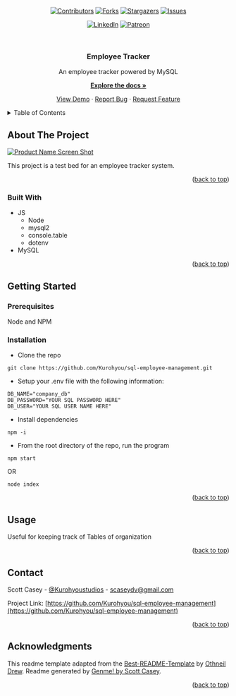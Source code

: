 <div id="top"></div>
<span align="center">

[![Contributors][contributors-shield]][contributors-url] [![Forks][forks-shield]][forks-url] [![Stargazers][stars-shield]][stars-url] [![Issues][issues-shield]][issues-url] 

</span>
<span align="center">

[![LinkedIn][linkedin-shield]][linkedin-url] [![Patreon][patreon-shield]][patreon-url]

</span>
<!-- PROJECT LOGO -->
<br />
<div align="center">
<h3 align="center">Employee Tracker</h3>
<p align="center">

An employee tracker powered by MySQL


<a href="https://github.com/Kurohyou/sql-employee-management"><strong>Explore the docs »</strong></a>


<a href="https://watch.screencastify.com/v/0TQd0gWTst9bdpErXPJA">View Demo</a> · <a href="https://github.com/Kurohyou/sql-employee-management/issues">Report Bug</a> · <a href="https://github.com/Kurohyou/sql-employee-management/issues">Request Feature</a>
</p>
</div>
<!-- TABLE OF CONTENTS -->
<details>
<summary>Table of Contents</summary>
<ol>
<li>
<a href="#about-the-project">About The Project</a>
<ul>
<li><a href="#built-with">Built With</a></li>
</ul>
</li>
<li>
<a href="#getting-started">Getting Started</a>
<ul>
<li><a href="#prerequisites">Prerequisites</a></li>
<li><a href="#installation">Installation</a></li>
</ul>
</li>
<li><a href="#usage">Usage</a></li>
<li><a href="#contributing">Contributing</a></li>
<li><a href="#contact">Contact</a></li>
<li><a href="#acknowledgments">Acknowledgments</a></li>
</ol>
</details>
<!-- ABOUT THE PROJECT -->

## About The Project
[![Product Name Screen Shot][product-screenshot]](https://watch.screencastify.com/v/0TQd0gWTst9bdpErXPJA)

This project is a test bed for an employee tracker system.
<p align="right">(<a href="#top">back to top</a>)</p>

### Built With
- JS
  - Node
  - mysql2
  - console.table
  - dotenv
- MySQL
<p align="right">(<a href="#top">back to top</a>)</p>
<!-- GETTING STARTED -->

## Getting Started
### Prerequisites
Node and NPM
### Installation
- Clone the repo

```
git clone https://github.com/Kurohyou/sql-employee-management.git
```
- Setup your .env file with the following information:
```env
DB_NAME="company_db"
DB_PASSWORD="YOUR SQL PASSWORD HERE"
DB_USER="YOUR SQL USER NAME HERE"
```
- Install dependencies
```
npm -i
```
- From the root directory of the repo, run the program
```
npm start
```
OR
```
node index
```
<p align="right">(<a href="#top">back to top</a>)</p>
<!-- USAGE EXAMPLES -->

## Usage
Useful for keeping track of Tables of organization
<p align="right">(<a href="#top">back to top</a>)</p>
<!-- CONTACT -->

## Contact

Scott Casey - [@Kurohyoustudios](https://twitter.com/Kurohyoustudios) - scaseydv@gmail.com


Project Link: [https://github.com/Kurohyou/sql-employee-management](https://github.com/Kurohyou/sql-employee-management)
<p align="right">(<a href="#top">back to top</a>)</p>
<!-- ACKNOWLEDGMENTS -->

## Acknowledgments

This readme template adapted from the [Best-README-Template](https://github.com/othneildrew/Best-README-Template/blob/master/BLANK_README.md) by [Othneil Drew](https://github.com/othneildrew). Readme generated by [Genme! by Scott Casey](https://github.com/Kurohyou/genme-SC).

<p align="right">(<a href="#top">back to top</a>)</p>
<!-- MARKDOWN LINKS & IMAGES -->
<!-- https://www.markdownguide.org/basic-syntax/#reference-style-links -->

[contributors-shield]: https://img.shields.io/github/contributors/Kurohyou/sql-employee-management.svg?style=flat
[contributors-url]: https://github.com/Kurohyou/sql-employee-management/graphs/contributors
[forks-shield]: https://img.shields.io/github/forks/Kurohyou/sql-employee-management.svg?style=flat
[forks-url]: https://github.com/Kurohyou/sql-employee-management/network/members
[stars-shield]: https://img.shields.io/github/stars/Kurohyou/sql-employee-management.svg?style=flat
[stars-url]: https://github.com/Kurohyou/sql-employee-management/stargazers
[issues-shield]: https://img.shields.io/github/issues/Kurohyou/sql-employee-management.svg?style=flat
[issues-url]: https://github.com/Kurohyou/sql-employee-management/issues
[linkedin-shield]: https://img.shields.io/badge/-LinkedIn-black.svg?style=flat&logo=linkedin&colorB=555
[linkedin-url]: https://linkedin.com/in/scott-casey-20210398
[patreon-shield]: https://img.shields.io/endpoint.svg?url=https%3A%2F%2Fshieldsio-patreon.vercel.app%2Fapi%3Fusername%3Dkurohyoustudios%26type%3Dpatrons&style=flat
[patreon-url]: https://patreon.com/Kurohyoustudios
[product-screenshot]: assets/images/Demo.gif